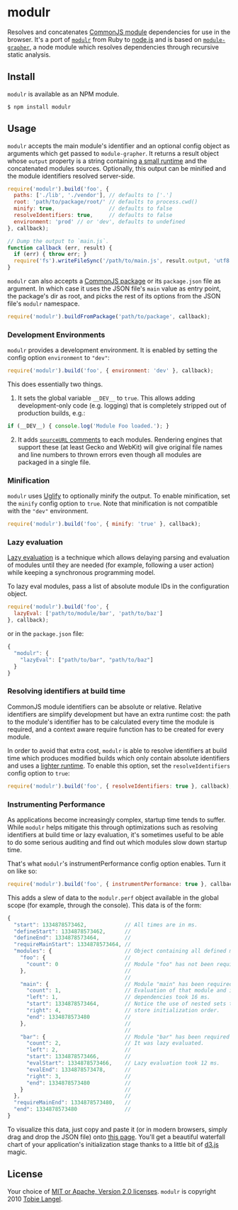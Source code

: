 modulr
======

Resolves and concatenates [CommonJS module][1] dependencies for use in the browser. It's a port of [`modulr`][2] from Ruby to [node.js][3] and is based on [`module-grapher`][4], a node module which resolves dependencies through recursive static analysis.

Install
-------

`modulr` is available as an NPM module.

    $ npm install modulr

Usage
-----

`modulr` accepts the main module's identifier and an optional config object as arguments which get passed to `module-grapher`. It returns a result object whose `output` property is a string containing [a small runtime][5] and the concatenated modules sources. Optionally, this output can be minified and the module identifiers resolved server-side.

```javascript
require('modulr').build('foo', {
  paths: ['./lib', './vendor'], // defaults to ['.']
  root: 'path/to/package/root/' // defaults to process.cwd()
  minify: true,                 // defaults to false
  resolveIdentifiers: true,     // defaults to false
  environment: 'prod' // or 'dev', defaults to undefined
}, callback);

// Dump the output to `main.js`.
function callback (err, result) {
  if (err) { throw err; }
  require('fs').writeFileSync('/path/to/main.js', result.output, 'utf8');
}
```

`modulr` can also accepts a [CommonJS package][6] or its `package.json` file as argument. In which case it uses the JSON file's `main` value as entry point, the package's dir as root, and picks the rest of its options from the JSON file's `modulr` namespace.

```javascript
require('modulr').buildFromPackage('path/to/package', callback);
```

### Development Environments

`modulr` provides a development environment. It is enabled by setting the config option `environment` to `"dev"`:

```javascript
require('modulr').build('foo', { environment: 'dev' }, callback);
```
This does essentially two things.

1. It sets the global variable `__DEV__` to `true`. This allows adding development-only code (e.g. logging) that is completely stripped out of production builds, e.g.:
```javascript
if (__DEV__) { console.log('Module Foo loaded.'); }
```

2. It adds [`sourceURL` comments](http://blog.getfirebug.com/2009/08/11/give-your-eval-a-name-with-sourceurl/) to each modules. Rendering engines that support these (at least Gecko and WebKit) will give original file names and line numbers to thrown errors even though all modules are packaged in a single file.

### Minification

`modulr` uses [Uglify](https://github.com/mishoo/UglifyJS/) to optionally minify the output. To enable minification, set the `minify` config option to `true`. Note that minification is not compatible with the `"dev"` environment.

```javascript
require('modulr').build('foo', { minify: 'true' }, callback);
```

### Lazy evaluation

[Lazy evaluation](http://calendar.perfplanet.com/2011/lazy-evaluation-of-commonjs-modules/) is a technique which allows delaying parsing and evaluation of modules until they are needed (for example, following a user action) while keeping a synchronous programming model.

To lazy eval modules, pass a list of absolute module IDs in the configuration object.

```javascript
require('modulr').build('foo', {
  lazyEval: ['path/to/module/bar', 'path/to/baz']
}, callback);
```

or in the `package.json` file:

```javascript
{
  "modulr": {
    "lazyEval": ["path/to/bar", "path/to/baz"]
  }
}
```

### Resolving identifiers at build time

CommonJS module identifiers can be absolute or relative. Relative identifiers are simplify development but have an extra runtime cost: the path to the module's identifier has to be calculated every time the module is required, and a context aware require function has to be created for every module.

In order to avoid that extra cost, `modulr` is able to resolve identifiers at build time which produces modified builds which only contain absolute identifiers and uses a [lighter runtime](https://github.com/tobie/modulr-node/blob/master/assets/modulr.sync.resolved.js). To enable this option, set the `resolveIdentifiers` config option to `true`:

```javascript
require('modulr').build('foo', { resolveIdentifiers: true }, callback);
```

### Instrumenting Performance

As applications become increasingly complex, startup time tends to suffer. While `modulr` helps mitigate this through optimizations such as resolving identifiers at build time or lazy evaluation, it's sometimes useful to be able to do some serious auditing and find out which modules slow down startup time.

That's what `modulr`'s instrumentPerformance config option enables. Turn it on like so:

```javascript
require('modulr').build('foo', { instrumentPerformance: true }, callback);
```

This adds a slew of data to the `modulr.perf` object available in the global scope (for example, through the console). This data is of the form:

```javascript
{
  "start": 1334878573462,            // All times are in ms.
  "defineStart": 1334878573462,      //
  "defineEnd": 1334878573464,        //
  "requireMainStart": 1334878573464, //
  "modules": {                       // Object containing all defined modules.
    "foo": {                         //
      "count": 0                     // Module "foo" has not been required yet.
    },                               //
                                     //
    "main": {                        // Module "main" has been required once.
      "count": 1,                    // Evaluation of that module and it's
      "left": 1,                     // dependencies took 16 ms.
      "start": 1334878573464,        // Notice the use of nested sets to
      "right": 4,                    // store initialization order.
      "end": 1334878573480           //
    },                               //
                                     //
    "bar": {                         // Module "bar" has been required twice.
      "count": 2,                    // It was lazy evaluated.
      "left": 2,                     //
      "start": 1334878573466,        //
      "evalStart": 1334878573466,    // Lazy evaluation took 12 ms.
      "evalEnd": 1334878573478,      //
      "right": 3,                    //
      "end": 1334878573480           //
    }                                //
  },                                 //
  "requireMainEnd": 1334878573480,   //
  "end": 1334878573480               //
}
```

To visualize this data, just copy and paste it (or in modern browsers, simply drag and drop the JSON file) onto [this page](http://tobie.github.com/modulr-node/perf.html). You'll get a beautiful waterfall chart of your application's initialization stage thanks to a little bit of [d3.js](http://mbostock.github.com/d3/) magic.

License
-------

Your choice of [MIT or Apache, Version 2.0 licenses][7]. `modulr` is copyright 2010 [Tobie Langel][8].

[1]: http://wiki.commonjs.org/wiki/Modules/1.1
[2]: https://github.com/tobie/modulr
[3]: http://nodejs.org
[4]: https://github.com/tobie/module-grapher
[5]: https://github.com/tobie/modulr-node/blob/master/assets/modulr.sync.js
[6]: http://wiki.commonjs.org/wiki/Packages/1.1
[7]: https://raw.github.com/tobie/modulr-node/master/LICENSE
[8]: http://tobielangel.com

